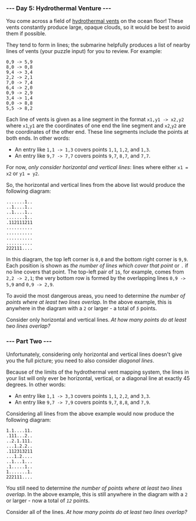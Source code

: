 ﻿### --- Day 5: Hydrothermal Venture ---

You come across a field of [hydrothermal vents](https://en.wikipedia.org/wiki/Hydrothermal_vent) on the ocean floor! These vents 
constantly produce large, opaque clouds, so it would be best to avoid
them if possible.

They tend to form in lines; the submarine helpfully produces a list of
nearby lines of vents (your puzzle input) for you to review. For example:

	0,9 -> 5,9
	8,0 -> 0,8
	9,4 -> 3,4
	2,2 -> 2,1
	7,0 -> 7,4
	6,4 -> 2,0
	0,9 -> 2,9
	3,4 -> 1,4
	0,0 -> 8,8
	5,5 -> 8,2

Each line of vents is given as a line segment in the format `x1,y1 -> x2,y2`
where `x1`,`y1` are the coordinates of one end the line segment and `x2`,`y2` are
the coordinates of the other end. These line segments include the points at 
both ends. In other words:

- An entry like `1,1 -> 1,3` covers points `1,1`, `1,2`, and `1,3`.
- An entry like `9,7 -> 7,7` covers points `9,7`, `8,7`, and `7,7`.

For now, *only consider horizontal and vertical lines*: lines where either
`x1 = x2` or `y1 = y2`.

So, the horizontal and vertical lines from the above list would produce the 
following diagram:

	.......1..
	..1....1..
	..1....1..
	.......1..
	.112111211
	..........
	..........
	..........
	..........
	222111....

In this diagram, the top left corner is `0,0` and the bottom right corner is 
`9,9`. Each position is shown as *the number of lines which cover that point*
or `.` if no line covers that point. The top-left pair of `1`s, for example, 
comes from `2,2 -> 2,1`; the very bottom row is formed by the overlapping
lines `0,9 -> 5,9` and `0,9 -> 2,9`.

To avoid the most dangerous areas, you need to determine *the number of 
points where at least two lines overlap*. In the above example, this is
anywhere in the diagram with a `2` or larger - a total of *`5`* points.

Consider only horizontal and vertical lines. *At how many points do at least 
two lines overlap?*

### --- Part Two ---

Unfortunately, considering only horizontal and vertical lines doesn't give
you the full picture; you need to also consider *diagonal lines*.

Because of the limits of the hydrothermal vent mapping system, the lines in
your list will only ever be horizontal, vertical, or a diagonal line at
exactly 45 degrees. In other words:

- An entry like `1,1 -> 3,3` covers points `1,1`, `2,2`, and `3,3`.
- An entry like `9,7 -> 7,9` covers points `9,7`, `8,8`, and `7,9`.

Considering all lines from the above example would now produce the 
following diagram:

	1.1....11.
	.111...2..
	..2.1.111.
	...1.2.2..
	.112313211
	...1.2....
	..1...1...
	.1.....1..
	1.......1.
	222111....

You still need to determine *the number of points where at least two lines 
overlap*. In the above example, this is still anywhere in the diagram with a 
`2` or larger - now a total of *`12`* points.

Consider all of the lines. *At how many points do at least two lines 
overlap?*